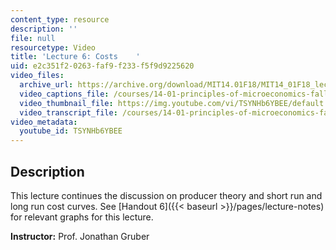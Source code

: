 ```yaml
---
content_type: resource
description: ''
file: null
resourcetype: Video
title: 'Lecture 6: Costs    '
uid: e2c351f2-0263-faf9-f233-f5f9d9225620
video_files:
  archive_url: https://archive.org/download/MIT14.01F18/MIT14_01F18_lec06_300k.mp4
  video_captions_file: /courses/14-01-principles-of-microeconomics-fall-2018/2136d0c5f2da50fc926360b04ee41526_TSYNHb6YBEE.vtt
  video_thumbnail_file: https://img.youtube.com/vi/TSYNHb6YBEE/default.jpg
  video_transcript_file: /courses/14-01-principles-of-microeconomics-fall-2018/8f0f7f4dd0a416462ce949a81c3a96e6_TSYNHb6YBEE.pdf
video_metadata:
  youtube_id: TSYNHb6YBEE
---
```


Description
-----------

This lecture continues the discussion on producer theory and short run and long run cost curves. See [Handout 6]({{< baseurl >}}/pages/lecture-notes) for relevant graphs for this lecture. 

**Instructor:** Prof. Jonathan Gruber